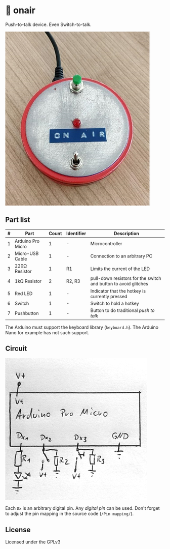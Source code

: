 # :red_circle: onair

Push-to-talk device. Even Switch-to-talk.

![OnAir impression](impression.jpg)

## Part list

#|Part|Count|Identifier|Description
-|----|-----|----------|-----------
1|Arduino Pro Micro|1|-|Microcontroller 
2|Micro-USB Cable|1|-|Connection to an arbitrary PC
3|220Ω Resistor|1|R1| Limits the current of the LED
4|1kΩ Resistor|2|R2, R3| pull-down resistors for the switch and button to avoid glitches
5|Red LED|1|-|Indicator that the hotkey is currently pressed
6|Switch|1|-|Switch to hold a hotkey
7|Pushbutton|1|-|Button to do traditional _push to talk_

The Arduino must support the keyboard library (`keyboard.h`). The Arduino Nano for example has not such support.

## Circuit

![Circuit](circuit.jpg)

Each `Dx` is an arbitrary digital pin. Any _digital pin_ can be used. Don't forget to adjust the pin mapping in the source code (`/Pin mapping/`).
## License

Licensed under the GPLv3
